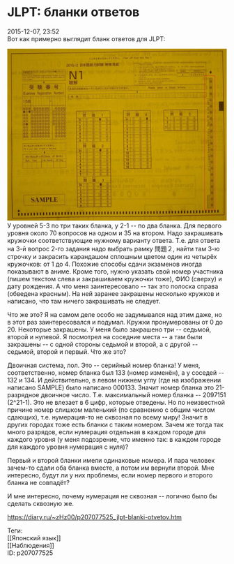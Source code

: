 JLPT: бланки ответов
=====================

   
 2015-12-07, 23:52   
  Вот как примерно выглядит бланк ответов для JLPT:   
   
   [![](pics/1vTsyDRl.jpg)](https://i.imgur.com/1vTsyDR.jpg)     
 У уровней 5-3 по три таких бланка, у 2-1 -- по два бланка. Для первого уровня около 70 вопросов на одном и 35 на втором. Надо закрашивать кружочки соответствующие нужному варианту ответа. Т.е. для ответа на 3-й вопрос 2-го задания надо выбрать рамку 問題２, найти там 3-ю строчку и закрасить карандашом сплошным цветом один из четырёх кружочков: от 1 до 4. Похожие способы сдачи экзаменов иногда показывают в аниме. Кроме того, нужно указать свой номер участника (пишем текстом слева и закрашиваем кружочки тоже), ФИО (сверху) и дату рождения. А что меня заинтересовало -- так это полоска справа (обведена красным). На ней заранее закрашены несколько кружков и написано, что там ничего закрашивать не следует.   
   
 Что же это? Я на самом деле особо не задумывался над этим даже, но в этот раз заинтересовался и подумал. Кружки пронумерованы от 0 до 20. Некоторые закрашены. У меня было закрашено три -- седьмой, второй и нулевой. Я посмотрел на соседние места -- а там были закрашены -- с одной стороны седьмой и второй, а с другой -- седьмой, второй и первый. Что же это?   
   
 Двоичная система, лол. Это -- серийный номер бланка! У меня, соответственно, номер бланка был 133 (номер изменён), а у соседей -- 132 и 134. И действительно, в левом нижнем углу (где на изображении написано SAMPLE) было написано 000133. Значит номер бланка это 21-разрядное двоичное число. Т.е. максимальный номер бланка -- 2097151 (2^21-1). Это не влезает в 6 цифр, которые отведены. Но по неизвестной причине номер слишком маленький (по сравнению с общим числом сдающих), т.е. нумерация-то не сквозная по всему миру! Значит в других городах тоже есть бланки с таким номером. Зачем же тогда так много разрядов, если нумерация отдельная в каждом городе для каждого уровня (у меня подозрение, что именно так: в каждом городе для каждого уровня нумерация с нуля)?   
   
 Первый и второй бланки имели одинаковые номера. И пара человек зачем-то сдали оба бланка вместе, а потом им вернули второй. Мне интересно, будут ли у них проблемы, если номер первого и второго бланка не совпадёт?   
   
 И мне интересно, почему нумерация не сквозная -- логично было бы сделать сквозную же.   
    
 <https://diary.ru/~zHz00/p207077525_jlpt-blanki-otvetov.htm>   
   
 Теги:   
 [[Японский язык]]   
 [[Наблюдения]]   
 ID: p207077525